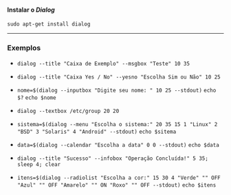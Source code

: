 #### Instalar o *Dialog*
`sudo apt-get install dialog`

---
### Exemplos
- `dialog --title "Caixa de Exemplo" --msgbox "Teste" 10 35`

- `dialog --title "Caixa Yes / No" --yesno "Escolha Sim ou Não" 10 25`

- `nome=$(dialog --inputbox "Digite seu nome: " 10 25 --stdout)`
	`echo $?`
	`echo $nome`

- `dialog --textbox /etc/group 20 20`

- `sistema=$(dialog --menu "Escolha o sistema:" 20 35 15 1 "Linux" 2 "BSD" 3 "Solaris" 4 "Android" --stdout)`
	`echo $sitema`

- `data=$(dialog --calendar "Escolha a data" 0 0 --stdout)`
  `echo $data`

- `dialog --title "Sucesso" --infobox "Operação Concluída!" 5 35; sleep 4; clear`

- `itens=$(dialog --radiolist "Escolha a cor:" 15 30 4 "Verde" "" OFF "Azul" "" OFF "Amarelo" "" ON "Roxo" "" OFF --stdout)`
   `echo $itens`
